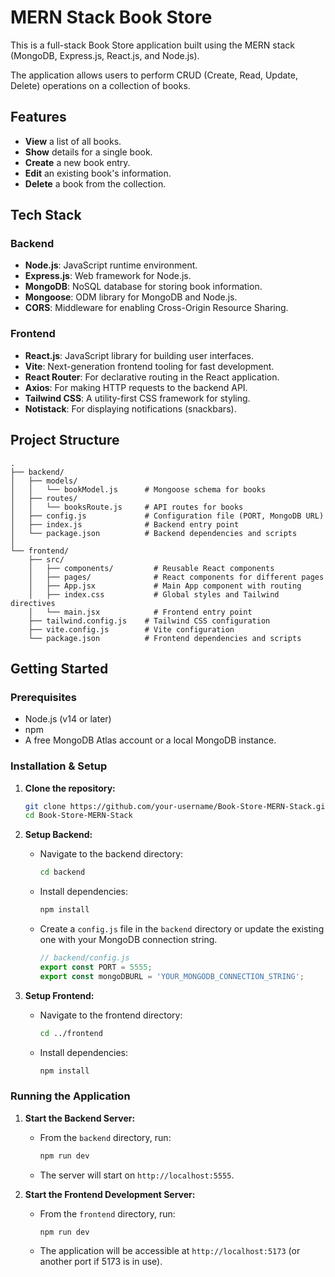 # MERN Stack Book Store

This is a full-stack Book Store application built using the MERN stack (MongoDB, Express.js, React.js, and Node.js).

The application allows users to perform CRUD (Create, Read, Update, Delete) operations on a collection of books.

## Features

- **View** a list of all books.
- **Show** details for a single book.
- **Create** a new book entry.
- **Edit** an existing book's information.
- **Delete** a book from the collection.

## Tech Stack

### Backend
- **Node.js**: JavaScript runtime environment.
- **Express.js**: Web framework for Node.js.
- **MongoDB**: NoSQL database for storing book information.
- **Mongoose**: ODM library for MongoDB and Node.js.
- **CORS**: Middleware for enabling Cross-Origin Resource Sharing.

### Frontend
- **React.js**: JavaScript library for building user interfaces.
- **Vite**: Next-generation frontend tooling for fast development.
- **React Router**: For declarative routing in the React application.
- **Axios**: For making HTTP requests to the backend API.
- **Tailwind CSS**: A utility-first CSS framework for styling.
- **Notistack**: For displaying notifications (snackbars).

## Project Structure

```
.
├── backend/
│   ├── models/
│   │   └── bookModel.js      # Mongoose schema for books
│   ├── routes/
│   │   └── booksRoute.js     # API routes for books
│   ├── config.js             # Configuration file (PORT, MongoDB URL)
│   ├── index.js              # Backend entry point
│   └── package.json          # Backend dependencies and scripts
│
└── frontend/
    ├── src/
    │   ├── components/         # Reusable React components
    │   ├── pages/              # React components for different pages
    │   ├── App.jsx             # Main App component with routing
    │   ├── index.css           # Global styles and Tailwind directives
    │   └── main.jsx            # Frontend entry point
    ├── tailwind.config.js    # Tailwind CSS configuration
    ├── vite.config.js        # Vite configuration
    └── package.json          # Frontend dependencies and scripts
```

## Getting Started

### Prerequisites

- Node.js (v14 or later)
- npm
- A free MongoDB Atlas account or a local MongoDB instance.

### Installation & Setup

1.  **Clone the repository:**
    ```bash
    git clone https://github.com/your-username/Book-Store-MERN-Stack.git
    cd Book-Store-MERN-Stack
    ```

2.  **Setup Backend:**
    - Navigate to the backend directory:
      ```bash
      cd backend
      ```
    - Install dependencies:
      ```bash
      npm install
      ```
    - Create a `config.js` file in the `backend` directory or update the existing one with your MongoDB connection string.
      ```javascript
      // backend/config.js
      export const PORT = 5555;
      export const mongoDBURL = 'YOUR_MONGODB_CONNECTION_STRING';
      ```

3.  **Setup Frontend:**
    - Navigate to the frontend directory:
      ```bash
      cd ../frontend
      ```
    - Install dependencies:
      ```bash
      npm install
      ```

### Running the Application

1.  **Start the Backend Server:**
    - From the `backend` directory, run:
      ```bash
      npm run dev
      ```
    - The server will start on `http://localhost:5555`.

2.  **Start the Frontend Development Server:**
    - From the `frontend` directory, run:
      ```bash
      npm run dev
      ```
    - The application will be accessible at `http://localhost:5173` (or another port if 5173 is in use).
